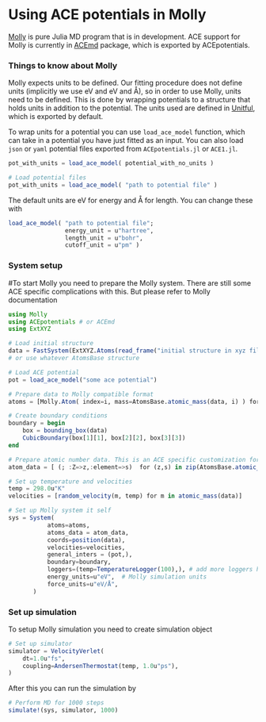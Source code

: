 # Using ACE potentials in Molly

[Molly](https://github.com/JuliaMolSim/Molly.jl) is pure Julia MD program that is in development.
ACE support for Molly is currently in [ACEmd](https://github.com/ACEsuit/ACEmd.jl) package,
which is exported by ACEpotentials. 


### Things to know about Molly

Molly expects units to be defined. Our fitting procedure does not define units (implicitly we use eV and eV and Å),
so in order to use Molly, units need to be defined. This is done by wrapping potentials to
a structure that holds units in addition to the potential. The units used are defined in [Unitful](https://github.com/PainterQubits/Unitful.jl), which is exported by default.

To wrap units for a potential you can use `load_ace_model` function, which can take in
a potential you have just fitted as an input. You can also load `json` or `yaml` potential
files exported from `ACEpotentials.jl` or `ACE1.jl`.

```julia
pot_with_units = load_ace_model( potential_with_no_units )

# Load potential files
pot_with_units = load_ace_model( "path to potential file" )
```

The default units are eV for energy and Å for length. You can change these with

```julia
load_ace_model( "path to potential file";
                energy_unit = u"hartree",
                length_unit = u"bohr",
                cutoff_unit = u"pm" )
```

### System setup

#To start Molly you need to prepare the Molly system. There are still some ACE specific complications with this. But please refer to Molly documentation 

```julia
using Molly
using ACEpotentials # or ACEmd
using ExtXYZ

# Load initial structure
data = FastSystem(ExtXYZ.Atoms(read_frame("initial structure in xyz file")))
# or use whatever AtomsBase structure

# Load ACE potential
pot = load_ace_model("some ace potential")

# Prepare data to Molly compatible format
atoms = [Molly.Atom( index=i, mass=AtomsBase.atomic_mass(data, i) ) for i in 1:length(data) ]

# Create boundary conditions
boundary = begin
    box = bounding_box(data)
    CubicBoundary(box[1][1], box[2][2], box[3][3])
end

# Prepare atomic number data. This is an ACE specific customization for older Molly versions.
atom_data = [ (; :Z=>z,:element=>s)  for (z,s) in zip(AtomsBase.atomic_number(data), AtomsBase.atomic_symbol(data))  ]

# Set up temperature and velocities
temp = 298.0u"K"
velocities = [random_velocity(m, temp) for m in atomic_mass(data)]

# Set up Molly system it self
sys = System(
           atoms=atoms,
           atoms_data = atom_data,
           coords=position(data),
           velocities=velocities,
           general_inters = (pot,),
           boundary=boundary,
           loggers=(temp=TemperatureLogger(100),), # add more loggers here
           energy_units=u"eV",  # Molly simulation units
           force_units=u"eV/Å",
       )
```

### Set up simulation

To setup Molly simulation you need to create simulation object

```julia
# Set up simulator
simulator = VelocityVerlet(
    dt=1.0u"fs",
    coupling=AndersenThermostat(temp, 1.0u"ps"),
)
```

After this you can run the simulation by

```julia
# Perform MD for 1000 steps
simulate!(sys, simulator, 1000)
```
